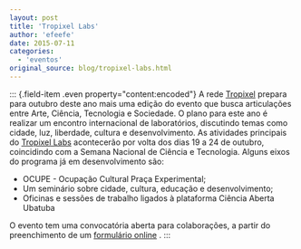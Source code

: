 ```yaml
---
layout: post
title: 'Tropixel Labs'
author: 'efeefe'
date: 2015-07-11
categories:
  - 'eventos'
original_source: blog/tropixel-labs.html
---
```


::: {.field-item .even property="content:encoded"}
A rede [Tropixel](http://tropixel.ubalab.org/pt-br/o-que) prepara para outubro deste ano mais uma edição do evento que busca articulações entre Arte, Ciência, Tecnologia e Sociedade. O plano para este ano é realizar um encontro internacional de laboratórios, discutindo temas como cidade, luz, liberdade, cultura e desenvolvimento. As atividades principais do [Tropixel Labs](http://tropixel.ubalab.org/) acontecerão por volta dos dias 19 a 24 de outubro, coincidindo com a Semana Nacional de Ciência e Tecnologia. Alguns eixos do programa já em desenvolvimento são:

-   OCUPE - Ocupação Cultural Praça Experimental;
-   Um seminário sobre cidade, cultura, educação e desenvolvimento;
-   Oficinas e sessões de trabalho ligados à plataforma Ciência Aberta Ubatuba

O evento tem uma convocatória aberta para colaborações, a partir do preenchimento de um [formulário online](http://tropixel.ubalab.org/pt-br/form/15-labs-parcerias) .
:::
